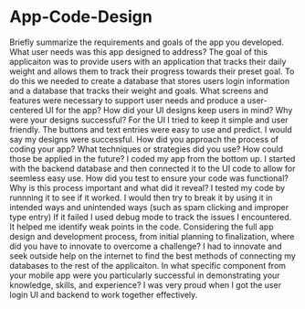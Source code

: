 # App-Code-Design

Briefly summarize the requirements and goals of the app you developed. What user needs was this app designed to address?
  The goal of this applicaiton was to provide users with an application that tracks their daily weight and allows them to track their progress towards their preset goal.
  To do this we needed to create a database that stores users login information and a database that tracks their weight and goals. 
What screens and features were necessary to support user needs and produce a user-centered UI for the app? How did your UI designs keep users in mind? 
Why were your designs successful?
  For the UI I tried to keep it simple and user friendly. The buttons and text entries were easy to use and predict. I would say my designs were successful. 
How did you approach the process of coding your app? What techniques or strategies did you use? How could those be applied in the future?
  I coded my app from the bottom up. I started with the backend database and then connected it to the UI code to allow for seemless easy use. 
How did you test to ensure your code was functional? Why is this process important and what did it reveal?
  I tested my code by runnning it to see if it worked. I would then try to break it by using it in intended ways and unintended ways (such as spam clicking and improper type entry)
  If it failed I used debug mode to track the issues I encountered. It helped me identify weak points in the code. 
Considering the full app design and development process, from initial planning to finalization, where did you have to innovate to overcome a challenge?
  I had to innovate and seek outside help on the internet to find the best methods of connecting my databases to the rest of the applicaiton.
In what specific component from your mobile app were you particularly successful in demonstrating your knowledge, skills, and experience?
  I was very proud when I got the user login UI and backend to work together effectively. 
